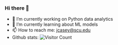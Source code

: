 ### Hi there 👋

- 🔭 I’m currently working on Python data analytics
- 🌱 I’m currently learning about ML models
- 📫 How to reach me: jcasey@scu.edu
- Github stats: ![Visitor Count](https://profile-counter.glitch.me/jcasey2020/count.svg)

<!--
**jcasey2020/jcasey2020** is a ✨ _special_ ✨ repository because its `README.md` (this file) appears on your GitHub profile.

Here are some ideas to get you started:

- 🔭 I’m currently working on ...
- 🌱 I’m currently learning ...
- 👯 I’m looking to collaborate on ...
- 🤔 I’m looking for help with ...
- 💬 Ask me about ...
- 📫 How to reach me: ...
- 😄 Pronouns: ...
- ⚡ Fun fact: ...
-->
